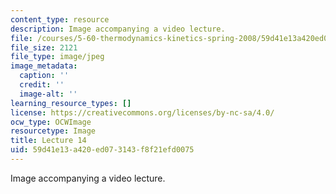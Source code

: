 ```yaml
---
content_type: resource
description: Image accompanying a video lecture.
file: /courses/5-60-thermodynamics-kinetics-spring-2008/59d41e13a420ed073143f8f21efd0075_lec14_th.jpg
file_size: 2121
file_type: image/jpeg
image_metadata:
  caption: ''
  credit: ''
  image-alt: ''
learning_resource_types: []
license: https://creativecommons.org/licenses/by-nc-sa/4.0/
ocw_type: OCWImage
resourcetype: Image
title: Lecture 14
uid: 59d41e13-a420-ed07-3143-f8f21efd0075
---
```

Image accompanying a video lecture.